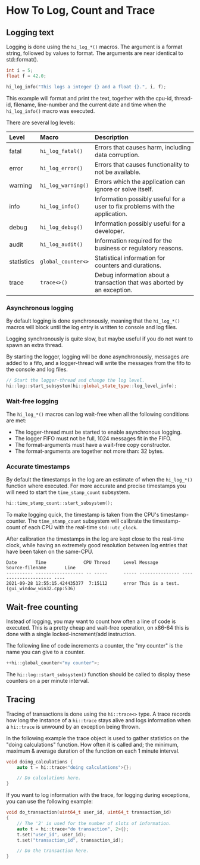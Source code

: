 How To Log, Count and Trace
===========================

Logging text
------------

Logging is done using the `hi_log_*()` macros. The argument is a
format string, followed by values to format. The arguments are
near identical to std::format().

```cpp
int i = 5;
float f = 42.0;

hi_log_info("This logs a integer {} and a float {}.", i, f);
```

This example will format and print the text, together with the
cpu-id, thread-id, filename, line-number and the current date
and time when the `hi_log_info()` macro was executed.

There are several log levels:

 | Level      | Macro              | Description                                                                   |
 |:---------- |:------------------ |:---------------------------------------------------------------------------- |
 | fatal      | `hi_log_fatal()`   | Errors that causes harm, including data corruption.                          |
 | error      | `hi_log_error()`   | Errors that causes functionality to not be available.                        |
 | warning    | `hi_log_warning()` | Errors which the application can ignore or solve itself.                     |
 | info       | `hi_log_info()`    | Information possibly useful for a user to fix problems with the application. |
 | debug      | `hi_log_debug()`   | Information possibly useful for a developer.                                 |
 | audit      | `hi_log_audit()`   | Information required for the business or regulatory reasons.                 |
 | statistics | `global_counter<>` | Statistical information for counters and durations.                          |
 | trace      | `trace<>()`        | Debug information about a transaction that was aborted by an exception.      |

### Asynchronous logging

By default logging is done synchronously, meaning that the `hi_log_*()`
macros will block until the log entry is written to console and log files.

Logging synchronously is quite slow, but maybe useful if you do not want
to spawn an extra thread.

By starting the logger, logging will be done asynchronously, messages
are added to a fifo, and a logger-thread will write the messages from the
fifo to the console and log files.

```cpp
// Start the logger-thread and change the log level.
hi::log::start_subsystem(hi::global_state_type::log_level_info);
```

### Wait-free logging

The `hi_log_*()` macros can log wait-free when all the following conditions
are met:

 - The logger-thread must be started to enable asynchronous logging.
 - The logger FIFO must not be full, 1024 messages fit in the FIFO.
 - The format-arguments must have a wait-free copy constructor.
 - The format-arguments are together not more than: 32 bytes.

### Accurate timestamps

By default the timestamps in the log are an estimate of when the
`hi_log_*()` function where executed. For more accurate and precise
timestamps you will need to start the `time_stamp_count` subsystem.

```cpp
hi::time_stamp_count::start_subsystem();
```

To make logging quick, the timestamp is taken from the CPU's
timestamp-counter. The `time_stamp_count` subsystem will calibrate
the timestamp-count of each CPU with the real-time `std::utc_clock`.

After calibration the timestamps in the log are kept close to the
real-time clock, while having an extremely good resolution between
log entries that have been taken on the same-CPU.

```text
Date       Time              CPU Thread     Level Message         Source-filename       Line
---------- ------------------ -- -----      ----- --------------- --------------------- ----
2021-09-28 12:55:15.424435377  7:15112      error This is a test. (gui_window_win32.cpp:536)
```

Wait-free counting
------------------

Instead of logging, you may want to count how often a line of
code is executed. This is a pretty cheap and wait-free operation,
on x86-64 this is done with a single locked-increment/add instruction.

The following line of code increments a counter, the "my counter"
is the name you can give to a counter.

```cpp
++hi::global_counter<"my counter">;
```

The `hi::log::start_subsystem()` function should be called to display these counters
on a per minute interval.

Tracing
-------

Tracing of transactions is done using the `hi::trace<>` type.
A trace records how long the instance of a `hi::trace` stays alive and
logs information when a `hi::trace` is unwound by an exception being thrown.

In the following example the trace object is used to gather statistics on the
"doing calculations" function. How often it is called and; the minimum, maximum
& average duration of the function on each 1 minute interval.

```cpp
void doing_calculations {
    auto t = hi::trace<"doing calculations">{};

    // Do calculations here.
}
```

If you want to log information with the trace, for logging during exceptions, you
can use the following example:

```cpp
void do_transaction(uint64_t user_id, uint64_t transaction_id)
{
    // The '2' is used for the number of slots of information.
    auto t = hi::trace<"do transaction", 2>{};
    t.set("user_id", user_id);
    t.set("transaction_id", transaction_id);

    // Do the transaction here.
}
```
